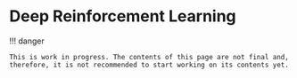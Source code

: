 # Deep Reinforcement Learning

!!! danger

    This is work in progress. The contents of this page are not final and, therefore, it is not recommended to start working on its contents yet.